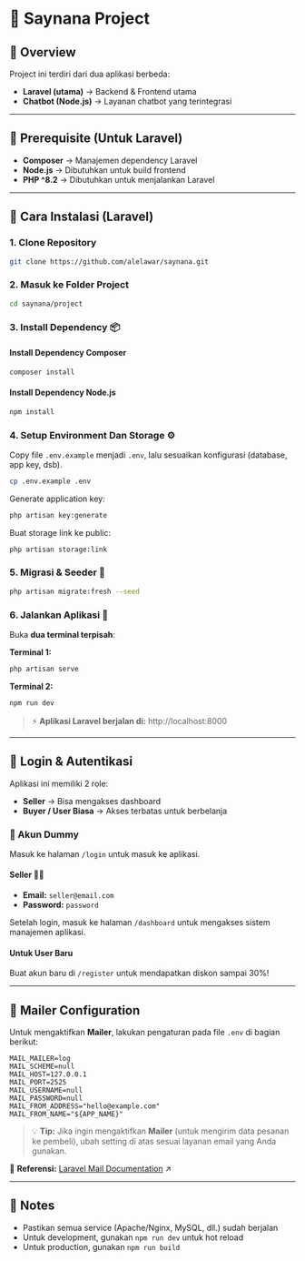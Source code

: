 # 🌟 Saynana Project

## 📖 Overview

Project ini terdiri dari dua aplikasi berbeda:

- **Laravel (utama)** → Backend & Frontend utama
- **Chatbot (Node.js)** → Layanan chatbot yang terintegrasi

---

## 🔧 Prerequisite (Untuk Laravel)

- **Composer** → Manajemen dependency Laravel
- **Node.js** → Dibutuhkan untuk build frontend
- **PHP ^8.2** → Dibutuhkan untuk menjalankan Laravel

---

## 🚀 Cara Instalasi (Laravel)

### 1. Clone Repository

```bash
git clone https://github.com/alelawar/saynana.git
```

### 2. Masuk ke Folder Project

```bash
cd saynana/project
```

### 3. Install Dependency 📦

#### Install Dependency Composer

```bash
composer install
```

#### Install Dependency Node.js

```bash
npm install
```

### 4. Setup Environment Dan Storage ⚙️

Copy file `.env.example` menjadi `.env`, lalu sesuaikan konfigurasi (database, app key, dsb).

```bash
cp .env.example .env
```

Generate application key:

```bash
php artisan key:generate
```

Buat storage link ke public:

```bash
php artisan storage:link
```

### 5. Migrasi & Seeder 🌱

```bash
php artisan migrate:fresh --seed
```

### 6. Jalankan Aplikasi 🚀

Buka **dua terminal terpisah**:

**Terminal 1:**
```bash
php artisan serve
```

**Terminal 2:**
```bash
npm run dev
```

> ⚡ **Aplikasi Laravel berjalan di:** http://localhost:8000

---

## 🔐 Login & Autentikasi

Aplikasi ini memiliki 2 role:

- **Seller** → Bisa mengakses dashboard
- **Buyer / User Biasa** → Akses terbatas untuk berbelanja

### 👤 Akun Dummy

Masuk ke halaman `/login` untuk masuk ke aplikasi.

#### Seller 👨‍💼

- **Email:** `seller@email.com`
- **Password:** `password`

Setelah login, masuk ke halaman `/dashboard` untuk mengakses sistem manajemen aplikasi.

#### Untuk User Baru

Buat akun baru di `/register` untuk mendapatkan diskon sampai 30%!

---

## 📩 Mailer Configuration

Untuk mengaktifkan **Mailer**, lakukan pengaturan pada file `.env` di bagian berikut:

```env
MAIL_MAILER=log
MAIL_SCHEME=null
MAIL_HOST=127.0.0.1
MAIL_PORT=2525
MAIL_USERNAME=null
MAIL_PASSWORD=null
MAIL_FROM_ADDRESS="hello@example.com"
MAIL_FROM_NAME="${APP_NAME}"
```

> 💡 **Tip:** Jika ingin mengaktifkan **Mailer** (untuk mengirim data pesanan ke pembeli), ubah setting di atas sesuai layanan email yang Anda gunakan.

🔗 **Referensi:** [Laravel Mail Documentation](https://laravel.com/docs/mail) ↗️

---

## 📝 Notes

- Pastikan semua service (Apache/Nginx, MySQL, dll.) sudah berjalan
- Untuk development, gunakan `npm run dev` untuk hot reload
- Untuk production, gunakan `npm run build`
